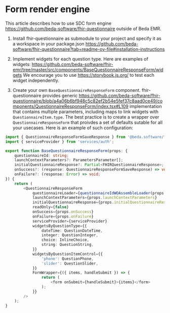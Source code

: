 # Form render engine
This article describes how to use SDC form engine https://github.com/beda-software/fhir-questionnaire outside of Beda EMR.

1. Install fhir-questionnaire as submodule to your project and specify it as a workspace in your package.json https://github.com/beda-software/fhir-questionnaire?tab=readme-ov-file#installation-instructions

2. Implement widgets for each question type. Here are examples of widgets: https://github.com/beda-software/fhir-emr/tree/master/src/components/BaseQuestionnaireResponseForm/widgets We encourage you to use https://storybook.js.org/ to test each widget independently.

3. Create your own `BaseQuestionnaireResponseForm` component. fhir-questionnaire provides generic https://github.com/beda-software/fhir-questionnaire/blob/a4a06b6bf948c5c82ef2b54e5fef37c8aad0ce49/components/QuestionnaireResponseForm/index.tsx#L109 implementation that contains multiple parameters, including maps to link widgets with `QuestionnaireItem.type`.  The best practice is to create a wrapper over `QuestionnaireResponseForm` that proivdes a set of defaults sutable for all your usecases.
Here is an example of such configuration:

```typescript
import { QuestionnaireResponseFormSaveResponse } from '@beda.software/fhir-questionnaire/components/QuestionnaireResponseForm/questionnaire-response-form-data';
import { serviceProvider } from 'services/auth';

export function BaseQuestionnaireResponseForm(props: {
    questionnaireId: string;
    launchContextParameters?: ParametersParameter[];
    initialQuestionnaireResponse?: Partial<FHIRQuestionnaireResponse>;
    onSuccess?: (response: QuestionnaireResponseFormSaveResponse) => void;
    onFailure?: (response: Error) => void;
}) {
    return (
        <QuestionnaireResponseForm
            questionnaireLoader={questionnaireIdWOAssembleLoader(props.questionnaireId)}
            launchContextParameters={props.launchContextParameters}
            initialQuestionnaireResponse={props.initialQuestionnaireResponse}
            readOnly={false}
            onSuccess={props.onSuccess}
            onFailure={props.onFailure}
            serviceProvider={serviceProvider}
            widgetsByQuestionType={{
                dateTime: QuestionDateTime,
                integer: QuestionInteger,
                choice: InlineChoice,
                string: QuestionString,
            }}
            widgetsByQuestionItemControl={{
                'phone': QuestionPhone,
                'slider': QuestionSlider,
            }}
            FormWrapper={({ items, handleSubmit }) => {
                return (
                    <form onSubmit={handleSubmit}>{items}</form>
                );
            }}
        />
    );
}

```
